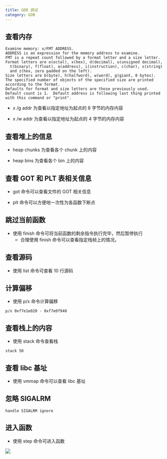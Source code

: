 ```yaml
---
title: GDB 调试
category: GDB
---
```

## 查看内存
``` shell
Examine memory: x/FMT ADDRESS.
ADDRESS is an expression for the memory address to examine.
FMT is a repeat count followed by a format letter and a size letter.
Format letters are o(octal), x(hex), d(decimal), u(unsigned decimal),
  t(binary), f(float), a(address), i(instruction), c(char), s(string)
  and z(hex, zero padded on the left).
Size letters are b(byte), h(halfword), w(word), g(giant, 8 bytes).
The specified number of objects of the specified size are printed
according to the format.
Defaults for format and size letters are those previously used.
Default count is 1.  Default address is following last thing printed
with this command or "print".
```
- x /g addr 为查看以指定地址为起点的 8 字节的内存内容

- x /w addr 为查看以指定地址为起点的 4 字节的内存内容

## 查看堆上的信息
- heap chunks 为查看各个 chunk 上的内容

- heap bins 为查看各个 bin 上的内容

## 查看 GOT 和 PLT 表相关信息
- got 命令可以查看文件的 GOT 相关信息

- plt 命令可以方便地一次性为各函数下断点

## 跳过当前函数
- 使用 finish 命令可将当前函数的剩余指令执行完毕，然后暂停执行
	- 合理使用 finish 命令可以查看指定栈帧上的情况。

## 查看源码
- 使用 list 命令可查看 10 行源码

## 计算偏移
- 使用 p/x 命令计算偏移
```
p/x 0xf7e1e020 - 0xf7e0f940
```

## 查看栈上的内容
- 使用 stack 命令查看栈
```
stack 50
```

## 查看 libc 基址
- 使用 vmmap 命令可以查看 libc 基址

## 忽略 SIGALRM
```
handle SIGALRM ignore
```

## 进入函数
- 使用 step 命令可进入函数

![]({{"C:/Users/Breez3/Documents/GitHub/lun4t1c.github.io/assets/1963fc5360e2b59df43702ba9637114d.jpg"}})